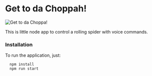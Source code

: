# Get to da Choppah!
![Get to da Choppa!](https://immaterium.files.wordpress.com/2013/11/choppa.jpg)

This is little node app to control a rolling spider with voice commands.

### Installation

To run the application, just:
```
  npm install
  npm run start

```
